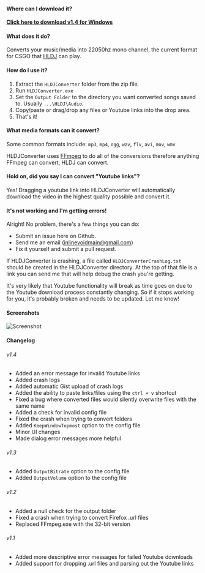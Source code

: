 #### Where can I download it?
**[Click here to download v1.4 for Windows](https://github.com/inlinevoid/HLDJConverter/releases/download/1.4.1/HLDJConverter.1.4.1.zip)**

#### What does it do?
Converts your music/media into 22050hz mono channel, the current format for CSGO that [HLDJ](http://www.hldj.org/) can play.

#### How do I use it?
1. Extract the `HLDJConverter` folder from the zip file.
2. Run `HLDJConverter.exe`
2. Set the `Output Folder` to the directory you want converted songs saved to.  Usually `...\HLDJ\Audio`.
3. Copy/paste or drag/drop any files or Youtube links into the drop area.
4. That's it!

#### What media formats can it convert?
Some common formats include: `mp3`, `mp4`, `ogg`, `wav`, `flv`, `avi`, `mov`, `wmv`

HLDJConverter uses [FFmpeg](https://www.ffmpeg.org/general.html#Audio-Codecs) to do all of the conversions therefore anything FFmpeg can convert, HLDJ can convert.

#### Hold on, did you say I can convert "Youtube links"?
Yes! Dragging a youtube link into HLDJConverter will automatically download the video in the highest quality possible and convert it.

#### It's not working and I'm getting errors!
Alright!  No problem, there's a few things you can do:
* Submit an issue here on Github.
* Send me an email (inlinevoidmain@gmail.com)
* Fix it yourself and submit a pull request.

If HLDJConverter is crashing, a file called `HLDJConverterCrashLog.txt` should be created in the HLDJConverter directory.  At the top of that file is a link you can send me that will help debug the crash you're getting.

It's very likely that Youtube functionality will break as time goes on due to the Youtube download process constantly changing.  So if it stops working for you, it's probably broken and needs to be updated.  Let me know!

#### Screenshots
![Screenshot](http://i.imgur.com/uHlMNTG.png)

#### Changelog
###### v1.4
- Added an error message for invalid Youtube links
- Added crash logs
- Added automatic Gist upload of crash logs
- Added the ability to paste links/files using the `ctrl + v` shortcut
- Fixed a bug where converted files would silently overwrite files with the same name
- Added a check for invalid config file
- Fixed the crash when trying to convert folders
- Added `KeepWindowTopmost` option to the config file
- Minor UI changes
- Made dialog error messages more helpful

###### v1.3
- Added `OutputBitrate` option to the config file
- Added `OutputVolume` option to the config file

###### v1.2
- Added a null check for the output folder
- Fixed a crash when trying to convert Firefox .url files
- Replaced FFmpeg.exe with the 32-bit version

###### v1.1
- Added more descriptive error messages for failed Youtube downloads
- Added support for dropping .url files and parsing out the Youtube links
